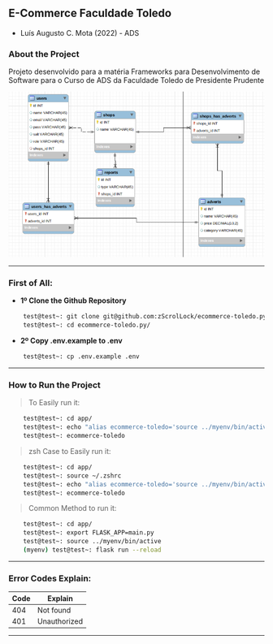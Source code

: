 ## **E-Commerce Faculdade Toledo**


 - Luís Augusto C. Mota (2022) - ADS
### **About the Project**
Projeto desenvolvido para a matéria Frameworks para Desenvolvimento de Software para o Curso de ADS da Faculdade Toledo de Presidente Prudente

<p align="center">
    <img src="app/static/img/MER.png" width="600" alt="MER">
</p>

<hr/>

### **First of All**:

- **1º Clone the Github Repository**
``` bash
    test@test~: git clone git@github.com:zScrolLock/ecommerce-toledo.py.git
    test@test~: cd ecommerce-toledo.py/
```

- **2º Copy .env.example to .env**
``` bash
    test@test~: cp .env.example .env
```
<hr/>

### **How to Run the Project**

> To Easily run it: 

```bash
    test@test~: cd app/
    test@test~: echo "alias ecommerce-toledo='source ../myenv/bin/activate && export FLASK_APP=main.py && flask run --reload --debugger'" >> $HOME/.bash_aliases
    test@test~: ecommerce-toledo
```
> zsh Case to Easily run it:

```bash
    test@test~: cd app/
    test@test~: source ~/.zshrc
    test@test~: echo "alias ecommerce-toledo='source ../myenv/bin/activate && export FLASK_APP=main.py && flask run --reload --debugger'" >> ~/.zshrc
    test@test~: ecommerce-toledo
```

> Common Method to run it:

```bash
    test@test~: cd app/
    test@test~: export FLASK_APP=main.py
    test@test~: source ../myenv/bin/active
    (myenv) test@test~: flask run --reload
```

<hr/>

### **Error Codes Explain**:

| Code | Explain  |
|---|---|
|  404 | Not found  |
|  401 | Unauthorized  |

<hr />